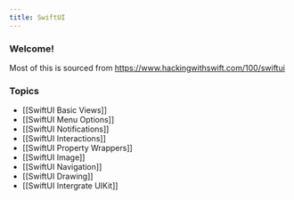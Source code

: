 ```yaml
---
title: SwiftUI
---
```


### Welcome!

Most of this is sourced from https://www.hackingwithswift.com/100/swiftui

### Topics
- [[SwiftUI Basic Views]]
- [[SwiftUI Menu Options]]
- [[SwiftUI Notifications]]
- [[SwiftUI Interactions]]
- [[SwiftUI Property Wrappers]]
- [[SwiftUI Image]]
- [[SwiftUI Navigation]]
- [[SwiftUI Drawing]]
- [[SwiftUI Intergrate UIKit]]
